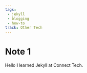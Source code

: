 ```yaml
---
tags:
 - jekyll
 - blogging
 - how-to
track: Other Tech
---
```

# Note 1
Hello I learned Jekyll at Connect Tech.
